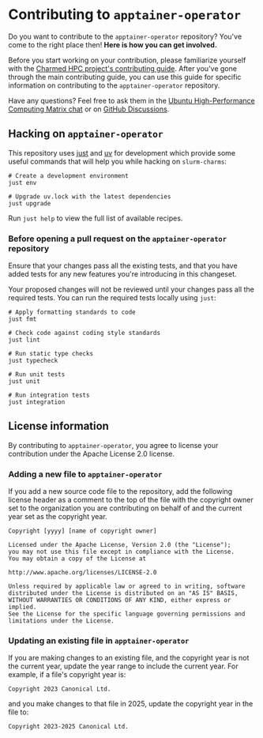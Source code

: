 # Contributing to `apptainer-operator`

Do you want to contribute to the `apptainer-operator` repository? You've come to the right place then!
__Here is how you can get involved.__

Before you start working on your contribution, please familiarize yourself with the [Charmed
HPC project's contributing guide]. After you've gone through the main contributing guide,
you can use this guide for specific information on contributing to the `apptainer-operator` repository.

Have any questions? Feel free to ask them in the [Ubuntu High-Performance Computing Matrix chat]
or on [GitHub Discussions].

[Charmed HPC project's contributing guide]: https://github.com/charmed-hpc/docs/blob/main/CONTRIBUTING.md
[Ubuntu High-Performance Computing Matrix chat]: https://matrix.to/#/#hpc:ubuntu.com
[GitHub Discussions]: https://github.com/orgs/charmed-hpc/discussions/categories/support

## Hacking on `apptainer-operator`

This repository uses [just](https://github.com/casey/just) and [uv](https://github.com/astral-sh/uv) for development
which provide some useful commands that will help you while hacking on `slurm-charms`:

```shell
# Create a development environment
just env

# Upgrade uv.lock with the latest dependencies
just upgrade
```

Run `just help` to view the full list of available recipes.

### Before opening a pull request on the `apptainer-operator` repository

Ensure that your changes pass all the existing tests, and that you have added tests
for any new features you're introducing in this changeset.

Your proposed changes will not be reviewed until your changes pass all the
required tests. You can run the required tests locally using `just`:

```shell
# Apply formatting standards to code
just fmt

# Check code against coding style standards
just lint

# Run static type checks
just typecheck

# Run unit tests
just unit

# Run integration tests
just integration
```

## License information

By contributing to `apptainer-operator`, you agree to license your contribution under
the Apache License 2.0 license.

### Adding a new file to `apptainer-operator`

If you add a new source code file to the repository, add the following license header
as a comment to the top of the file with the copyright owner set to the organization
you are contributing on behalf of and the current year set as the copyright year.

```text
Copyright [yyyy] [name of copyright owner]

Licensed under the Apache License, Version 2.0 (the "License");
you may not use this file except in compliance with the License.
You may obtain a copy of the License at

http://www.apache.org/licenses/LICENSE-2.0

Unless required by applicable law or agreed to in writing, software
distributed under the License is distributed on an "AS IS" BASIS,
WITHOUT WARRANTIES OR CONDITIONS OF ANY KIND, either express or implied.
See the License for the specific language governing permissions and
limitations under the License.
```

### Updating an existing file in `apptainer-operator`

If you are making changes to an existing file, and the copyright year is not the current year,
update the year range to include the current year. For example, if a file's copyright year is:

```text
Copyright 2023 Canonical Ltd.
```

and you make changes to that file in 2025, update the copyright year in the file to:

```text
Copyright 2023-2025 Canonical Ltd.
```

